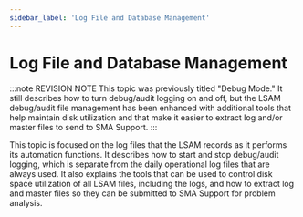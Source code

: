 ```yaml
---
sidebar_label: 'Log File and Database Management'
---
```


# Log File and Database Management

:::note REVISION NOTE
This topic was previously titled "Debug Mode." It still describes how to turn debug/audit logging on and off, but the LSAM debug/audit file management has been enhanced with additional tools that help maintain disk utilization and that make it easier to extract log and/or master files to send to SMA Support.
:::

This topic is focused on the log files that the LSAM records as it performs its automation functions. It describes how to start and stop debug/audit logging, which is separate from the daily operational log files that are always used. It also explains the tools that can be used to control disk space utilization of all LSAM files, including the logs, and how to extract log and master files so they can be submitted to SMA Support for problem analysis.